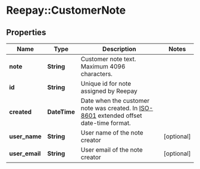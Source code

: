 # Reepay::CustomerNote

## Properties
Name | Type | Description | Notes
------------ | ------------- | ------------- | -------------
**note** | **String** | Customer note text. Maximum 4096 characters. | 
**id** | **String** | Unique id for note assigned by Reepay | 
**created** | **DateTime** | Date when the customer note was created. In [ISO-8601](http://en.wikipedia.org/wiki/ISO_8601) extended offset date-time format. | 
**user_name** | **String** | User name of the note creator | [optional] 
**user_email** | **String** | User email of the note creator | [optional] 


